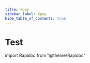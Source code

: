 ```yaml
---
title: Xpay
sidebar_label: Xpay
hide_table_of_contents: true
---
```


# Test

import Rapidoc from "@theme/Rapidoc"

<Rapidoc apiUrl="../../https://docs.xpollens.com/test.yaml">
</Rapidoc>
